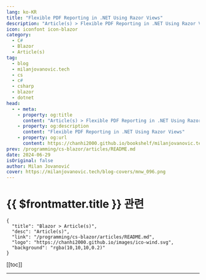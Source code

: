 ```yaml
---
lang: ko-KR
title: "Flexible PDF Reporting in .NET Using Razor Views"
description: "Article(s) > Flexible PDF Reporting in .NET Using Razor Views"
icon: iconfont icon-blazor
category: 
  - C#
  - Blazor
  - Article(s)
tag: 
  - blog
  - milanjovanovic.tech
  - cs
  - c#
  - csharp
  - blazor
  - dotnet
head:
  - - meta:
    - property: og:title
      content: "Article(s) > Flexible PDF Reporting in .NET Using Razor Views"
    - property: og:description
      content: "Flexible PDF Reporting in .NET Using Razor Views"
    - property: og:url
      content: https://chanhi2000.github.io/bookshelf/milanjovanovic.tech/flexible-pdf-reporting-in-net-using-razor-views.html
prev: /programming/cs-blazor/articles/README.md
date: 2024-06-29
isOriginal: false
author: Milan Jovanović
cover: https://milanjovanovic.tech/blog-covers/mnw_096.png
---
```


# {{ $frontmatter.title }} 관련

```component VPCard
{
  "title": "Blazor > Article(s)",
  "desc": "Article(s)",
  "link": "/programming/cs-blazor/articles/README.md",
  "logo": "https://chanhi2000.github.io/images/ico-wind.svg",
  "background": "rgba(10,10,10,0.2)"
}
```

[[toc]]

---

<SiteInfo
  name="Flexible PDF Reporting in .NET Using Razor Views"
  desc="In this article, we'll explore the power of using Razor views for flexible PDF reporting in .NET. We'll see how to create report templates with Razor views, convert them to HTML, and then transform that HTML into beautifully formatted PDF documents."
  url="https://milanjovanovic.tech/blog/flexible-pdf-reporting-in-net-using-razor-views/"
  logo="https://milanjovanovic.tech/profile_favicon.png"
  preview="https://milanjovanovic.tech/blog-covers/mnw_096.png"/>

<!-- TODO: 작성 -->

<!-- 
I'll never forget when I was working on a project that required generating weekly sales reports for a client.
The initial solution involved a clunky process of exporting data, manipulating it in spreadsheets, and manually creating PDFs.
It was tedious, error-prone, and it sucked up way too much of my time.
I knew there had to be a better way.

That's when I discovered the power of combining Razor views with HTML-to-PDF conversion.
You have more control over formatting the document.
You can use modern CSS to style the HTML markup, which will be applied when exporting to a PDF document.
It's also simple to implement in ASP.NET Core.

Here's what we'll cover:

- Understanding Razor views
<li>Converting Razor views to HTML
<li>HTML to PDF conversion in .NET
<li>Putting it all together with Minimal APIs

Let's dive in!

---

## razor-views"><a href="#razor-views">Razor Views

Razor <a href="https://learn.microsoft.com/en-us/aspnet/core/mvc/views">views</a>
are an HTML template with embedded <a href="https://learn.microsoft.com/en-us/aspnet/core/mvc/views/razor">Razor</a> markup.
Razor allows you to write and execute .NET code inside a web page.
Views have a special `.cshtml` file extension.
They're commonly used in <a href="https://learn.microsoft.com/en-us/aspnet/core/mvc/overview">ASP.NET Core MVC</a>,
<a href="https://learn.microsoft.com/en-us/aspnet/core/razor-pages">Razor Pages</a>,
and <a href="https://learn.microsoft.com/en-us/aspnet/core/blazor">Blazor</a>.

However, you can define Razor views in a class library or ASP.NET Core Web API project.

You can use the `Model` object to pass in data to a Razor view.
Inside the `.cshtml` file, you'll specify the model type with the `@model` keyword.
In the example below, I'm specifying that the `Invoice` class is the model for this view.
You can access the model instance with the `Model` property in the view.

This is the `InvoiceReport.cshtml` view we'll use to generate a PDF invoice.

You can write CSS in the Razor view inline or reference a stylesheet.
I'm using the <a href="https://tailwindcss.com/">Tailwind CSS</a> utility framework, which uses inline CSS.
I usually delegate this to a front-end engineer on my team so they can stylize the report as needed.

```cs
@using System.Globalization
@using HtmlToPdf.Contracts

<span class="code-line highlight-line">@model HtmlToPdf.Contracts.Invoice

@{
    IFormatProvider cultureInfo = CultureInfo.CreateSpecificCulture("en-US");
    var subtotal = Model.LineItems.Sum(li => li.Price * li.Quantity).ToString("C", cultureInfo);
    var total = Model.LineItems.Sum(li => li.Price * li.Quantity).ToString("C", cultureInfo);
}

<script src="https://cdn.tailwindcss.com"></script>

<div class="min-w-7xl flex flex-col bg-gray-200 space-y-4 p-10">
    <h1 class="text-2xl font-semibold">Invoice #@Model.Number</h1>

    Issued date: @Model.IssuedDate.ToString("dd/MM/yyyy")

    Due date: @Model.DueDate.ToString("dd/MM/yyyy")


    <div class="flex justify-between space-x-4">
        <div class="bg-gray-100 rounded-lg flex flex-col space-y-1 p-4 w-1/2">
            <p class="font-medium">Seller:

            @Model.SellerAddress.CompanyName

            @Model.SellerAddress.Street

            @Model.SellerAddress.City

            @Model.SellerAddress.State

            @Model.SellerAddress.Email

        </div>
        <div class="bg-gray-100 rounded-lg flex flex-col space-y-1 p-4 w-1/2">
            <p class="font-medium">Bill to:

            @Model.CustomerAddress.CompanyName

            @Model.CustomerAddress.Street

            @Model.CustomerAddress.City

            @Model.CustomerAddress.State

            @Model.CustomerAddress.Email

        </div>
    </div>

    <div class="flex flex-col bg-white rounded-lg p-4 space-y-2">
        <h2 class="text-xl font-medium">Items:</h2>
        <div class="">
            <div class="flex space-x-4 font-medium">
                <p class="w-10">#

                <p class="w-52">Name

                <p class="w-20">Price

                <p class="w-20">Quantity

            </div>

            @foreach ((int index, LineItem item) in Model.LineItems.Select((li, i) => (i + 1, li)))
            {
                <div class="flex space-x-4">
                    <p class="w-10">@index

                    <p class="w-52">@item.Name

                    <p class="w-20">@item.Price.ToString("C", cultureInfo)

                    <p class="w-20">@item.Quantity.ToString("N2")

                </div>
            }
        </div>
    </div>

    <div class="flex flex-col items-end bg-gray-50 space-y-2 p-4 rounded-lg">
        Subtotal: @subtotal

        Total: <span class="font-semibold">@total

    </div>
</div>

```

---

## converting-razor-views-to-html"><a href="#converting-razor-views-to-html">Converting Razor Views to HTML

The next thing we'll need is a way to convert the Razor view into HTML.
We can do this with the <a href="https://github.com/soundaranbu/Razor.Templating.Core">`Razor.Templating.Core`</a> library.
It provides a simple API to render a `.cshtml` file into a `string`.

```pwsh
Install-Package Razor.Templating.Core

```

You can use the `RazorTemplateEngine` static class to call the `RenderAsync` method.
It accepts the path to the Razor view and the model instance that will be passed to the view.

Here's what that will look like:

```cs
Invoice invoice = invoiceFactory.Create();

string html = await RazorTemplateEngine.RenderAsync(
    "Views/InvoiceReport.cshtml",
    invoice);

```

Alternatively, you can use the `IRazorTemplateEngine` instead of the static class.
In that case, you must call `AddRazorTemplating` to register the required services with DI.
This is also required if you want to use dependency injection inside the Razor views with `@inject`.
It's recommended that you call `AddRazorTemplating` after registering all dependencies.

```cs
services.AddRazorTemplating();

```

---

## html-to-pdf-conversion"><a href="#html-to-pdf-conversion">HTML to PDF conversion

Now that we've converted our Razor view into HTML, we can use it to generate a PDF report.
Many libraries offer this functionality.
The library I've used most often is <a href="https://ironpdf.com/">IronPDF</a>.
It's a paid library (and well worth it), but I know developers also want free options, so I'll list some alternatives at the end.

We can use IronPDF's `ChromePdfRenderer`, which uses an embedded Chrome browser.
The renderer exposes the `RenderHtmlAsPdf` method, which generates a `PdfDocument`.
Once you have the document, you can store it on the file system or export it as binary data.

```cs
var renderer = new ChromePdfRenderer();

using var pdfDocument = renderer.RenderHtmlAsPdf(html);

pdfDocument.SaveAs($"invoice-{invoice.Number}.pdf");

```

If you're looking for free options, check out <a href="https://github.com/hardkoded/puppeteer-sharp">Puppeteer Sharp</a>.
It's a .NET port of the <a href="https://github.com/puppeteer/puppeteer">Puppeteer</a> library, which allows you to run a headless Chrome browser.

Another (conditionally) free option to consider is <a href="https://www.nuget.org/packages/NReco.PdfGenerator/">NReco.PdfGenerator</a>.
However, it's only free for single-server deployments.

---

## putting-it-all-together"><a href="#putting-it-all-together">Putting It All Together

Let's use everything we discussed to create a Minimal API endpoint to generate an invoice PDF report and return it as a file response.
Here's the code snippet:

```cs
app.MapGet("invoice-report", async (InvoiceFactory invoiceFactory) =>
{
    Invoice invoice = invoiceFactory.Create();

    var html = await RazorTemplateEngine.RenderAsync(
        "Views/InvoiceReport.cshtml",
        invoice);

    var renderer = new ChromePdfRenderer();

    using var pdfDocument = renderer.RenderHtmlAsPdf(html);

    return Results.File(
        pdfDocument.BinaryData,
        "application/pdf",
        $"invoice-{invoice.Number}.pdf");
});

```

This is what the generated PDF report looks like:

<span style="box-sizing:border-box;display:inline-block;overflow:hidden;width:initial;height:initial;background:none;opacity:1;border:0;margin:0;padding:0;position:relative;max-width:100%"><span style="box-sizing:border-box;display:block;width:initial;height:initial;background:none;opacity:1;border:0;margin:0;padding:0;max-width:100%"><img style="display:block;max-width:100%;width:initial;height:initial;background:none;opacity:1;border:0;margin:0;padding:0" alt="" aria-hidden="true" src="data:image/svg+xml,%3csvg%20xmlns=%27http://www.w3.org/2000/svg%27%20version=%271.1%27%20width=%271273%27%20height=%271937%27/%3e"><img alt="Invoice report." src="data:image/gif;base64,R0lGODlhAQABAIAAAAAAAP///yH5BAEAAAAALAAAAAABAAEAAAIBRAA7" decoding="async" data-nimg="intrinsic" style="position:absolute;top:0;left:0;bottom:0;right:0;box-sizing:border-box;padding:0;border:none;margin:auto;display:block;width:0;height:0;min-width:100%;max-width:100%;min-height:100%;max-height:100%"><noscript><img alt="Invoice report." srcSet="/blogs/mnw_096/invoice.png?imwidth=1920 1x, /blogs/mnw_096/invoice.png?imwidth=3840 2x" src="/blogs/mnw_096/invoice.png?imwidth=3840" decoding="async" data-nimg="intrinsic" style="position:absolute;top:0;left:0;bottom:0;right:0;box-sizing:border-box;padding:0;border:none;margin:auto;display:block;width:0;height:0;min-width:100%;max-width:100%;min-height:100%;max-height:100%" loading="lazy"/></noscript>
You can grab the source code for this sample <a href="https://github.com/m-jovanovic/razor-view-html-to-pdf">here</a>.
Feel free to try out a different library for HTML to PDF conversion.

---

## summary"><a href="#summary">Summary

In this article, we've explored the power of using Razor views for flexible PDF reporting in .NET.
We've seen how to create report templates with Razor views, convert them to HTML, and then transform that HTML into beautifully formatted PDF documents.

Whether you need to generate invoices, sales reports, or any other kind of structured document, this approach offers a simple and customizable solution.

Here's what you can explore next:

- <a href="https://youtu.be/XYdcdVWsWos">PDF Reporting in .NET Using IronPDF and Razor Views</a>
<li><a href="how-to-easily-create-pdf-documents-in-aspnetcore">Creating PDF Reports With QuestPDF</a>

That's all for this week. Stay awesome!

-->

